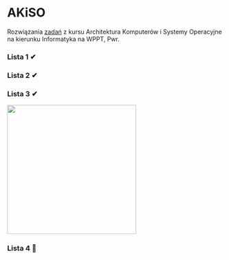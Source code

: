 # AKiSO
Rozwiązania [zadań](https://cs.pwr.edu.pl/zawada/akiso/) z kursu Architektura Komputerów i Systemy Operacyjne na kierunku Informatyka na WPPT, Pwr.

### Lista 1 ✔

### Lista 2 ✔

### Lista 3 ✔
<img height="300" src="https://image.ibb.co/kMox7A/image.png">

### Lista 4 🚧
